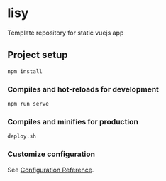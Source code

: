 # lisy

Template repository for static vuejs app
## Project setup
```
npm install
```

### Compiles and hot-reloads for development
```
npm run serve
```

### Compiles and minifies for production

```
deploy.sh
```

### Customize configuration
See [Configuration Reference](https://cli.vuejs.org/config/).
